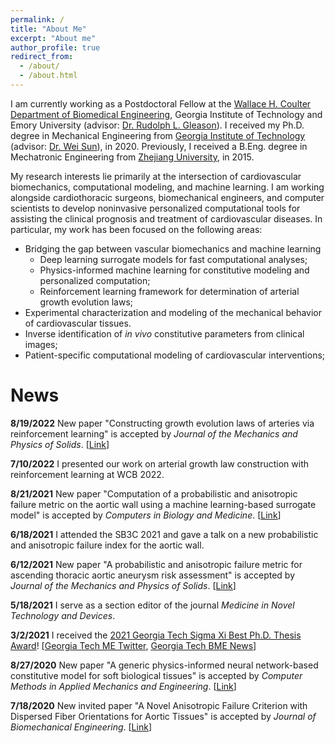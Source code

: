 ```yaml
---
permalink: /
title: "About Me"
excerpt: "About me"
author_profile: true
redirect_from: 
  - /about/
  - /about.html
---
```


I am currently working as a Postdoctoral Fellow at the [Wallace H. Coulter Department of Biomedical Engineering](https://bme.gatech.edu/bme/), Georgia Institute of Technology and Emory University (advisor: [Dr. Rudolph L. Gleason](https://www.me.gatech.edu/faculty/gleason)). I received my Ph.D. degree in Mechanical Engineering from [Georgia Institute of Technology](https://www.gatech.edu/) (advisor: [Dr. Wei Sun](https://petitinstitute.gatech.edu/wei-sun)), in 2020. Previously, I received a B.Eng. degree in Mechatronic Engineering from [Zhejiang University](https://www.zju.edu.cn/english/), in 2015.

My research interests lie primarily at the intersection of cardiovascular biomechanics, computational modeling, and machine learning. I am working alongside cardiothoracic surgeons, biomechanical engineers, and computer scientists to develop noninvasive personalized computational tools for assisting the clinical prognosis and treatment of cardiovascular diseases. In particular, my work has been focused on the following areas:
* Bridging the gap between vascular biomechanics and machine learning
  * Deep learning surrogate models for fast computational analyses;
  * Physics-informed machine learning for constitutive modeling and personalized computation;
  * Reinforcement learning framework for determination of arterial growth evolution laws;
* Experimental characterization and modeling of the mechanical behavior of cardiovascular tissues.
* Inverse identification of *in vivo* constitutive parameters from clinical images;
* Patient-specific computational modeling of cardiovascular interventions;


News
===============
**8/19/2022** New paper "Constructing growth evolution laws of arteries via reinforcement learning" is accepted by *Journal of the Mechanics and Physics of Solids*. [[Link](https://www.sciencedirect.com/science/article/pii/S002250962200223X)]

**7/10/2022** I presented our work on arterial growth law construction with reinforcement learning at WCB 2022.

**8/21/2021** New paper "Computation of a probabilistic and anisotropic failure metric on the aortic wall using a machine learning-based surrogate model" is accepted by *Computers in Biology and Medicine*. [[Link](https://www.sciencedirect.com/science/article/pii/S0010482521005886?via%3Dihub)]

**6/18/2021** I attended the SB3C 2021 and gave a talk on a new probabilistic and anisotropic failure index for the aortic wall.

**6/12/2021** New paper "A probabilistic and anisotropic failure metric for ascending thoracic aortic aneurysm risk assessment" is accepted by *Journal of the Mechanics and Physics of Solids*. [[Link](https://www.sciencedirect.com/science/article/abs/pii/S002250962100199X?via%3Dihub)]

**5/18/2021** I serve as a section editor of the journal *Medicine in Novel Technology and Devices*.

**3/2/2021** I received the [2021 Georgia Tech Sigma Xi Best Ph.D. Thesis Award](https://cpb-us-w2.wpmucdn.com/sites.gatech.edu/dist/0/283/files/2021/03/2021-Sigma-Xi-Research-Award-Winners.final_.pdf)! [[Georgia Tech ME Twitter](https://twitter.com/MEGeorgiaTech/status/1367938343640707077), [Georgia Tech BME News](https://bme.gatech.edu/bme/news/sigma-xi-honors-voit-mitchell-impactful-research-2021-awards)]

**8/27/2020** New paper "A generic physics-informed neural network-based constitutive model for soft biological tissues" is accepted by *Computer Methods in Applied Mechanics and Engineering*. [[Link](https://www.sciencedirect.com/science/article/pii/S0045782520305879)]

**7/18/2020** New invited paper "A Novel Anisotropic Failure Criterion with Dispersed Fiber Orientations for Aortic Tissues" is accepted by *Journal of Biomechanical Engineering*. [[Link](https://asmedigitalcollection.asme.org/biomechanical/article/142/11/111002/1086084/A-Novel-Anisotropic-Failure-Criterion-With)]
